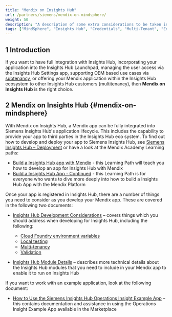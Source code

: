 ```yaml
---
title: "Mendix on Insights Hub"
url: /partners/siemens/mendix-on-mindsphere/
weight: 50
description: "A description of some extra considerations to be taken into account when developing for deployment to Insights Hub"
tags: ["MindSphere", "Insights Hub", "Credentials", "Multi-Tenant", "Environment Variables", "Local", "Styling", "UI", "Icons", "Limitations", "Licensing", "Validation", "App Service"]
---
```


## 1 Introduction

If you want to have full integration with Insights Hub, incorporating your application into the Insights Hub Launchpad, managing the user access via the Insights Hub Settings app, supporting OEM based use cases via [subtenancy](https://developer.mindsphere.io/howto/howto-subtenant-management.html), or offering your Mendix application within the Insights Hub ecosystem to other Insights Hub customers (multitenancy), then **Mendix on Insights Hub** is the right choice.

## 2 Mendix on Insights Hub {#mendix-on-mindsphere}

With Mendix on Insights Hub, a Mendix app can be fully integrated into Siemens Insights Hub's application lifecycle. This includes the capability to provide your app to third parties in the Insights Hub eco system. To find out how to develop and deploy your app to Siemens Insights Hub, see [Siemens Insights Hub – Deployment](/developerportal/deploy/deploying-to-mindsphere/) or have a look at the Mendix Academy Learning paths:

* [Build a Insights Hub app with Mendix](https://academy.mendix.com/link/path/80/Build-a-MindSphere-app-with-Mendix) - this Learning Path will teach you how to develop an app for Insights Hub with Mendix
* [Build a Insights Hub App - Continued](https://academy.mendix.com/link/path/93/Build-a-MindSphere-App---Continued) - this Learning Path is for everyone who wants to dive more deeply into how to build a Insights Hub App with the Mendix Platform

Once your app is registered in Insights Hub, there are a number of things you need to consider as you develop your Mendix app. These are covered in the following two documents:

* [Insights Hub Development Considerations](/partners/siemens/mindsphere-development-considerations/) – covers things which you should address when developing for Insights Hub, including the following:

    * [Cloud Foundry environment variables](/partners/siemens/mindsphere-development-considerations/#cfenvvars)
    * [Local testing](/partners/siemens/mindsphere-development-considerations/#localtesting)
    * [Multi-tenancy](/partners/siemens/mindsphere-development-considerations/#multitenancy)
    * [Validation<br style="margin-bottom: 10px;">](/partners/siemens/mindsphere-development-considerations/#validation)

* [Insights Hub Module Details](/partners/siemens/mindsphere-module-details/) – describes more technical details about the Insights Hub modules that you need to include in your Mendix app to enable it to run on Insights Hub

If you want to work with an example application, look at the following document:

* [How to  Use the Siemens Insights Hub Operations Insight Example App](/partners/siemens/mindsphere-example-app/) – this contains documentation and assistance in using the Operations Insight Example App available in the Marketplace
